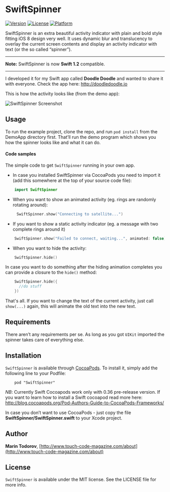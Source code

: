 # SwiftSpinner

[![Version](https://img.shields.io/cocoapods/v/SwiftSpinner.svg?style=flat)](http://cocoadocs.org/docsets/SwiftSpinner)
[![License](https://img.shields.io/cocoapods/l/SwiftSpinner.svg?style=flat)](http://cocoadocs.org/docsets/SwiftSpinner)
[![Platform](https://img.shields.io/cocoapods/p/SwiftSpinner.svg?style=flat)](http://cocoadocs.org/docsets/SwiftSpinner)

SwiftSpinner is an extra beautiful activity indicator with plain and bold style fitting iOS 8 design very well. It uses dynamic blur and translucency to overlay the current screen contents and display an activity indicator with text (or the so called “spinner”).

- - -

**Note:** SwiftSpinner is now **Swift 1.2** compatible.
- - -

I developed it for my Swift app called **Doodle Doodle** and wanted to share it with everyone. Check the app here: http://doodledoodle.io

This is how the activity looks like (from the demo app):

![SwiftSpinner Screenshot](https://raw.githubusercontent.com/icanzilb/SwiftSpinner/master/etc/spinner-preview.gif)

## Usage

To run the example project, clone the repo, and run `pod install` from the DemoApp directory first. That’ll run the demo program which shows you how the spinner looks like and what it can do. 

#### Code samples

The simple code to get `SwiftSpinner` running in your own app.

 * In case you installed SwiftSpinner via CocoaPods you need to import it (add this somewhere at the top of your source code file):

```swift
    import SwiftSpinner
```

 * When you want to show an animated activity (eg. rings are randomly rotating around):

```swift
     SwiftSpinner.show("Connecting to satellite...")
```

 * If you want to show a static activity indicator (eg. a message with two complete rings around it)

```swift
    SwiftSpinner.show("Failed to connect, waiting...", animated: false)
```

 * When you want to hide the activity:

```swift
    SwiftSpinner.hide()
```

In case you want to do something after the hiding animation completes you can provide a closure to the `hide()` method:

```swift
    SwiftSpinner.hide({
      //do stuff
    })
```


That's all. If you want to change the text of the current activity, just call `show(...)` again, this will animate the old text into the new text.
    
## Requirements

There aren’t any requirements per se. As long as you got `UIKit` imported the spinner takes care of everything else.

## Installation

`SwiftSpinner` is available through [CocoaPods](http://cocoapods.org). To install
it, simply add the following line to your Podfile:

```
    pod "SwiftSpinner"
```

*NB*: Currently Swift Cocoapods work only with 0.36 pre-release version. If you want to learn how to install a Swift cocoapod read more here: http://blog.cocoapods.org/Pod-Authors-Guide-to-CocoaPods-Frameworks/

In case you don’t want to use CocoaPods - just copy the file **SwiftSpinner/SwiftSpinner.swift** to your Xcode project.

## Author

**Marin Todorov**, [http://www.touch-code-magazine.com/about](http://www.touch-code-magazine.com/about)

## License

`SwiftSpinner` is available under the MIT license. See the LICENSE file for more info.

